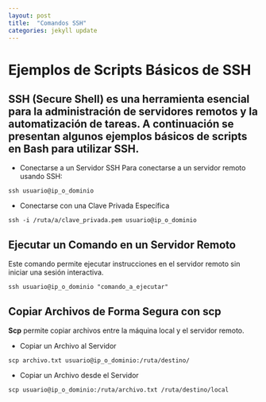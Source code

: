 ```yaml
---
layout: post
title:  "Comandos SSH"
categories: jekyll update
---
```


# Ejemplos de Scripts Básicos de SSH
## SSH (Secure Shell) es una herramienta esencial para la administración de servidores remotos y la automatización de tareas. A continuación se presentan algunos ejemplos básicos de scripts en Bash para utilizar SSH.

- Conectarse a un Servidor SSH
Para conectarse a un servidor remoto usando SSH:

```
ssh usuario@ip_o_dominio
```

- Conectarse con una Clave Privada Específica

```
ssh -i /ruta/a/clave_privada.pem usuario@ip_o_dominio
```

## Ejecutar un Comando en un Servidor Remoto
Este comando permite ejecutar instrucciones en el servidor remoto sin iniciar una sesión interactiva.

```
ssh usuario@ip_o_dominio "comando_a_ejecutar"
```

## Copiar Archivos de Forma Segura con scp

**Scp** permite copiar archivos entre la máquina local y el servidor remoto.

- Copiar un Archivo al Servidor

```
scp archivo.txt usuario@ip_o_dominio:/ruta/destino/
```

- Copiar un Archivo desde el Servidor

```
scp usuario@ip_o_dominio:/ruta/archivo.txt /ruta/destino/local
```